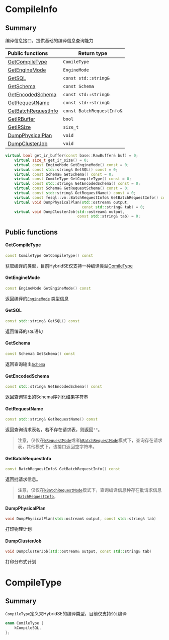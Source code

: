 # CompileInfo

## Summary

编译信息接口，提供基础的编译信息查询能力

| Public functions                            | Return type               |
| :------------------------------------------ | ------------------------- |
| [GetCompileType](#GetCompileType)           | `ComileType`              |
| [GetEngineMode](#GetEngineMode)             | `EngineMode`              |
| [GetSQL](#GetSQL)                           | `const std::string&`      |
| [GetSchema](#GetSchema)                     | `const Schema`            |
| [GetEncodedSchema](#GetEncodedSchema)       | `const std::string&`      |
| [GetRequestName](#GetRequestName)           | `const std::string&`      |
| [GetBatchRequestInfo](#GetBatchRequestInfo) | `const BatchRequestInfo&` |
| [GetIRBuffer](#GetIRBuffer)                 | `bool`                    |
| [GetIRSize](#GetIRSize)                     | `size_t`                  |
| [DumpPhysicalPlan](#DumpPhysicalPlan)       | `void`                    |
| [DumpClusterJob](DumpClusterJob)            | `void`                    |

```c++
virtual bool get_ir_buffer(const base::RawBuffer& buf) = 0;
    virtual size_t get_ir_size() = 0;
    virtual const EngineMode GetEngineMode() const = 0;
    virtual const std::string& GetSQL() const = 0;
    virtual const Schema& GetSchema() const = 0;
    virtual const ComileType GetCompileType() const = 0;
    virtual const std::string& GetEncodedSchema() const = 0;
    virtual const Schema& GetRequestSchema() const = 0;
    virtual const std::string& GetRequestName() const = 0;
    virtual const fesql::vm::BatchRequestInfo& GetBatchRequestInfo() const = 0;
    virtual void DumpPhysicalPlan(std::ostream& output,
                                  const std::string& tab) = 0;
    virtual void DumpClusterJob(std::ostream& output,
                                const std::string& tab) = 0;
```

## Public functions

#### GetCompileType

```c++
const ComileType GetCompileType() const
```

获取编译的类型，目前HybridSE仅支持一种编译类型[ComileType](./compile_type.md#CompileType)

#### GetEngineMode

```c++
const EngineMode GetEngineMode() const
```

返回编译的[`EngineMode`](./engine_mode.md#EngineMode) 类型信息

#### GetSQL

```c++
const std::string& GetSQL() const
```

返回编译的`SQL`语句

#### GetSchema

```c++
const Schema& GetSchema() const
```

返回查询输出[`Schema`](../catalog/table.md#Schema)

#### GetEncodedSchema

```c++
const std::string& GetEncodedSchema() const
```

返回查询输出的Schema序列化结果字符串

#### GetRequestName

```c++
const std::string& GetRequestName() const
```

返回查询请求表名，若不存在请求表，则返回`""`。

>  注意，仅仅在[`kRequestMode`](./engine_mode.md#EngineMode)或者[`kBatchRequestMode`](./engine_mode.md#EngineMode)模式下，查询存在请求表，其他模式下，该接口返回空字符串。



#### GetBatchRequestInfo

```c++
const BatchRequestInfo& GetBatchRequestInfo() const
```

返回批请求信息。

> 注意，仅仅在[`kBatchRequestMode`](./engine_mode.md#EngineMode)模式下，查询编译信息种存在批请求信息[`BatchRequestInfo`](./engine_mode.md#BatchRequestInfo)。

#### DumpPhysicalPlan

```c++
void DumpPhysicalPlan(std::ostream& output, const std::string& tab)
```

打印物理计划

#### DumpClusterJob

```c++
void DumpClusterJob(std::ostream& output, const std::string& tab)
```

打印分布式计划

# CompileType

## Summary

`CompileType`定义来HybridSE的编译类型，目前仅支持`SQL`编译

```c++
enum ComileType {
    kCompileSQL,
};
```

